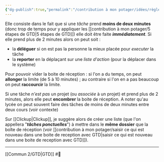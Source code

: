 ```yaml
---
{"dg-publish":true,"permalink":"/contribution à mon potager/idées/règle des deux minutes/"}
---
```


Elle consiste dans le fait que si une *tâche* prend **moins de deux minutes** (donc trop de temps pour y appliquer les [[contribution à mon potager/5 étapes de GTD\|5 étapes de GTD]]) elle doit être faite ***immédiatement***. Si elle prend plus de 2 minutes alors on peut soit :
- la **déléguer** si on est pas la personne la mieux placée pour *executer* la tâche
- la **reporter** en la déplaçant sur une *liste d'action* (pour la déplacer dans le système)

Pour pouvoir vider la boite de réception : si l'on a du temps, on peut **allonger** la limite (de 5 à 10 minutes) ; au contraire si l'on en a pas beaucoup on peut **raccourcir** la limite.

Si une tâche *n'est pas* un projet (ou *associée* à un projet) et prend plus de 2 minutes, alors elle peut **encombrer** la boite de réception.
A noter qu'au lycée on peut souvent faire des tâches de moins de deux minutes entre deux cours (voir contexte)

Sur [[Clickup\|Clickup]], je suggère alors de créer une liste (que l'on appellera "***tâches ponctuelles***") à mettre dans le **même dossier** que la boîte de réception (voir [[contribution à mon potager/saisir ce qui est nouveau dans une boite de reception avec GTD\|saisir ce qui est nouveau dans une boite de reception avec GTD]]).

---
[[Commun 2/GTD\|GTD]] #🌲 